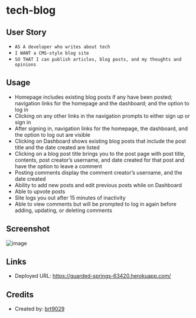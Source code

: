 # tech-blog

## User Story
- ```AS A developer who writes about tech```
- ```I WANT a CMS-style blog site```
- ```SO THAT I can publish articles, blog posts, and my thoughts and opinions```

## Usage
- Homepage includes existing blog posts if any have been posted; navigation links for the homepage and the dashboard; and the option to log in
- Clicking on any other links in the navigation prompts to either sign up or sign in
- After signing in, navigation links for the homepage, the dashboard, and the option to log out are visible
- Clicking on Dashboard shows existing blog posts that include the post title and the date created are listed
- Clicking on a blog post title brings you to the post page with post title, contents, post creator’s username, and date created for that post and have the option to leave a comment
- Posting comments display the comment creator’s username, and the date created
- Ability to add new posts and edit previous posts while on Dashboard
- Able to upvote posts
- Site logs you out after 15 minutes of inactivity
- Able to view comments but will be prompted to log in again before adding, updating, or deleting comments

## Screenshot
![image](https://user-images.githubusercontent.com/26530136/150679558-42f83bcc-8480-4fe8-8914-efc9ceb3b944.png)


## Links
- Deployed URL: https://guarded-springs-63420.herokuapp.com/

## Credits
- Created by: [brt9029](www.github.com/brt9029 "GitHub Profile Link")
